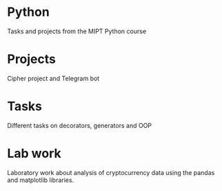 # Python
Tasks and projects from the MIPT Python course

# Projects
Cipher project and Telegram bot

# Tasks
Different tasks on decorators, generators and OOP

# Lab work
Laboratory work about analysis of cryptocurrency data using the pandas and matplotlib libraries.
